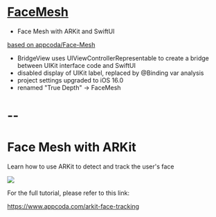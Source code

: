 # [FaceMesh](https://github.com/mobilelabclass-itp/07-FaceMesh)

- Face Mesh with ARKit and SwiftUI

[based on appcoda/Face-Mesh](https://github.com/appcoda/Face-Mesh)

- BridgeView uses UIViewControllerRepresentable to create a bridge between UIKit interface code and SwiftUI
- disabled display of UIKit label, replaced by @Binding var analysis
- project settings upgraded to iOS 16.0
- renamed "True Depth" -> FaceMesh

# --

# Face Mesh with ARKit
 Learn how to use ARKit to detect and track the user's face

![](facial-recognition-1.png)

For the full tutorial, please refer to this link:

https://www.appcoda.com/arkit-face-tracking
